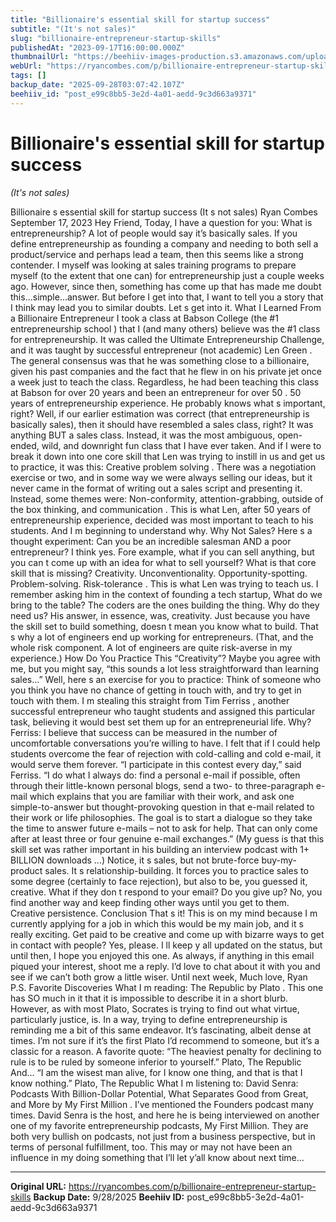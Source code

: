 ```yaml
---
title: "Billionaire's essential skill for startup success"
subtitle: "(It's not sales)"
slug: "billionaire-entrepreneur-startup-skills"
publishedAt: "2023-09-17T16:00:00.000Z"
thumbnailUrl: "https://beehiiv-images-production.s3.amazonaws.com/uploads/asset/file/6369e37a-b932-4161-be09-ab494ff9b8bb/jacob-vizek-FCSQRPEtXVI-unsplash.jpg?t=1718474041"
webUrl: "https://ryancombes.com/p/billionaire-entrepreneur-startup-skills"
tags: []
backup_date: "2025-09-28T03:07:42.107Z"
beehiiv_id: "post_e99c8bb5-3e2d-4a01-aedd-9c3d663a9371"
---
```


# Billionaire's essential skill for startup success

*(It's not sales)*



Billionaire s essential skill for startup success (It s not sales) Ryan Combes September 17, 2023 Hey Friend, Today, I have a question for you: What is entrepreneurship? A lot of people would say it’s basically sales. If you define entrepreneurship as founding a company and needing to both sell a product/service and perhaps lead a team, then this seems like a strong contender. I myself was looking at sales training programs to prepare myself (to the extent that one can) for entrepreneurship just a couple weeks ago. However, since then, something has come up that has made me doubt this...simple...answer. But before I get into that, I want to tell you a story that I think may lead you to similar doubts. Let s get into it. What I Learned From a Billionaire Entrepreneur I took a class at Babson College (the #1 entrepreneurship school ) that I (and many others) believe was the #1 class for entrepreneurship. It was called the Ultimate Entrepreneurship Challenge, and it was taught by successful entrepreneur (not academic) Len Green . The general consensus was that he was something close to a billionaire, given his past companies and the fact that he flew in on his private jet once a week just to teach the class. Regardless, he had been teaching this class at Babson for over 20 years and been an entrepreneur for over 50 . 50 years of entrepreneurship experience. He probably knows what s important, right? Well, if our earlier estimation was correct (that entrepreneurship is basically sales), then it should have resembled a sales class, right? It was anything BUT a sales class. Instead, it was the most ambiguous, open-ended, wild, and downright fun class that I have ever taken. And if I were to break it down into one core skill that Len was trying to instill in us and get us to practice, it was this: Creative problem solving . There was a negotiation exercise or two, and in some way we were always selling our ideas, but it never came in the format of writing out a sales script and presenting it. Instead, some themes were: Non-conformity, attention-grabbing, outside of the box thinking, and communication . This is what Len, after 50 years of entrepreneurship experience, decided was most important to teach to his students. And I m beginning to understand why. Why Not Sales? Here s a thought experiment: Can you be an incredible salesman AND a poor entrepreneur? I think yes. Fore example, what if you can sell anything, but you can t come up with an idea for what to sell yourself? What is that core skill that is missing? Creativity. Unconventionality. Opportunity-spotting. Problem-solving. Risk-tolerance . This is what Len was trying to teach us. I remember asking him in the context of founding a tech startup, What do we bring to the table? The coders are the ones building the thing. Why do they need us? His answer, in essence, was, creativity. Just because you have the skill set to build something, doesn t mean you know what to build. That s why a lot of engineers end up working for entrepreneurs. (That, and the whole risk component. A lot of engineers are quite risk-averse in my experience.) How Do You Practice This “Creativity”? Maybe you agree with me, but you might say, “this sounds a lot less straightforward than learning sales…” Well, here s an exercise for you to practice: Think of someone who you think you have no chance of getting in touch with, and try to get in touch with them. I m stealing this straight from Tim Ferriss , another successful entrepreneur who taught students and assigned this particular task, believing it would best set them up for an entrepreneurial life. Why? Ferriss: I believe that success can be measured in the number of uncomfortable conversations you’re willing to have. I felt that if I could help students overcome the fear of rejection with cold-calling and cold e-mail, it would serve them forever. “I participate in this contest every day,” said Ferriss. “I do what I always do: find a personal e-mail if possible, often through their little-known personal blogs, send a two- to three-paragraph e-mail which explains that you are familiar with their work, and ask one simple-to-answer but thought-provoking question in that e-mail related to their work or life philosophies. The goal is to start a dialogue so they take the time to answer future e-mails – not to ask for help. That can only come after at least three or four genuine e-mail exchanges.” (My guess is that this skill set was rather important in his building an interview podcast with 1+ BILLION downloads ...) Notice, it s sales, but not brute-force buy-my-product sales. It s relationship-building. It forces you to practice sales to some degree (certainly to face rejection), but also to be, you guessed it, creative. What if they don t respond to your email? Do you give up? No, you find another way and keep finding other ways until you get to them. Creative persistence. Conclusion That s it! This is on my mind because I m currently applying for a job in which this would be my main job, and it s really exciting. Get paid to be creative and come up with bizarre ways to get in contact with people? Yes, please. I ll keep y all updated on the status, but until then, I hope you enjoyed this one. As always, if anything in this email piqued your interest, shoot me a reply. I’d love to chat about it with you and see if we can’t both grow a little wiser. Until next week, Much love, Ryan P.S. Favorite Discoveries What I m reading: The Republic by Plato . This one has SO much in it that it is impossible to describe it in a short blurb. However, as with most Plato, Socrates is trying to find out what virtue, particularly justice, is. In a way, trying to define entrepreneurship is reminding me a bit of this same endeavor. It’s fascinating, albeit dense at times. I’m not sure if it’s the first Plato I’d recommend to someone, but it’s a classic for a reason. A favorite quote: “The heaviest penalty for declining to rule is to be ruled by someone inferior to yourself.” Plato, The Republic And… “I am the wisest man alive, for I know one thing, and that is that I know nothing.” Plato, The Republic What I m listening to: David Senra: Podcasts With Billion-Dollar Potential, What Separates Good from Great, and More by My First Million . I’ve mentioned the Founders podcast many times. David Senra is the host, and here he is being interviewed on another one of my favorite entrepreneurship podcasts, My First Million. They are both very bullish on podcasts, not just from a business perspective, but in terms of personal fulfillment, too. This may or may not have been an influence in my doing something that I’ll let y’all know about next time…

---

**Original URL:** https://ryancombes.com/p/billionaire-entrepreneur-startup-skills
**Backup Date:** 9/28/2025
**Beehiiv ID:** post_e99c8bb5-3e2d-4a01-aedd-9c3d663a9371
